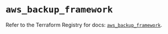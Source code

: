# `aws_backup_framework`

Refer to the Terraform Registry for docs: [`aws_backup_framework`](https://registry.terraform.io/providers/hashicorp/aws/5.31.0/docs/resources/backup_framework).
